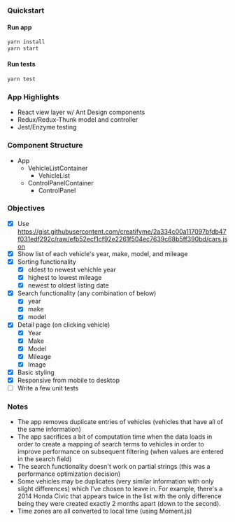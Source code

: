 ### Quickstart
#### Run app
```bash
yarn install
yarn start
```
#### Run tests
```bash
yarn test
```

### App Highlights
* React view layer w/ Ant Design components
* Redux/Redux-Thunk model and controller
* Jest/Enzyme testing

### Component Structure
* App
  * VehicleListContainer
    * VehicleList
  * ControlPanelContainer
    * ControlPanel

### Objectives 
- [x] Use https://gist.githubusercontent.com/creatifyme/2a334c00a117097bfdb47f031edf292c/raw/efb52ecf1cf92e2261f504ec7639c68b5ff390bd/cars.json
- [x] Show list of each vehicle's year, make, model, and mileage
- [x] Sorting functionality 
  - [x] oldest to newest vehichle year
  - [x] highest to lowest mileage
  - [x] newest to oldest listing date
- [x] Search functionality (any combination of below)
  - [x] year
  - [x] make
  - [x] model
- [x] Detail page (on clicking vehicle)
  - [x] Year
  - [x] Make
  - [x] Model
  - [x] Mileage
  - [x] Image
- [x] Basic styling
- [x] Responsive from mobile to desktop
- [ ] Write a few unit tests

### Notes
* The app removes duplicate entries of vehicles (vehicles that have all of the same information)
* The app sacrifices a bit of computation time when the data loads in order to create a mapping of search terms to vehicles in order to improve performance on subsequent filtering (when values are entered in the search field)
* The search functionality doesn't work on partial strings (this was a performance optimization decision)
* Some vehicles may be duplicates (very similar information with only slight differences) which I've chosen to leave in. For example, there's a 2014 Honda Civic that appears twice in the list with the only difference being they were created exactly 2 months apart (down to the second).
* Time zones are all converted to local time (using Moment.js)